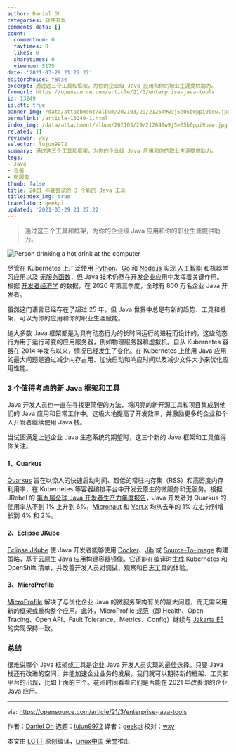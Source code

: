 ```yaml
---
author: Daniel Oh
categories: 软件开发
comments_data: []
count:
  commentnum: 0
  favtimes: 0
  likes: 0
  sharetimes: 0
  viewnum: 5175
date: '2021-03-29 21:27:22'
editorchoice: false
excerpt: 通过这三个工具和框架，为你的企业级 Java 应用和你的职业生涯提供助力。
fromurl: https://opensource.com/article/21/3/enterprise-java-tools
id: 13249
islctt: true
banner_img: /data/attachment/album/202103/29/212649w9j5e05b0ppi9bew.jpg
permalink: /article-13249-1.html
index_img: /data/attachment/album/202103/29/212649w9j5e05b0ppi9bew.jpg.thumb.jpg
related: []
reviewer: wxy
selector: lujun9972
summary: 通过这三个工具和框架，为你的企业级 Java 应用和你的职业生涯提供助力。
tags:
- Java
- 容器
- 微服务
thumb: false
title: 2021 年要尝试的 3 个新的 Java 工具
titleindex_img: true
translator: geekpi
updated: '2021-03-29 21:27:22'
---
```



> 
> 通过这三个工具和框架，为你的企业级 Java 应用和你的职业生涯提供助力。
> 
> 
> 


![](/data/attachment/album/202103/29/212649w9j5e05b0ppi9bew.jpg "Person drinking a hot drink at the computer")


尽管在 Kubernetes 上广泛使用 [Python](https://opensource.com/resources/python)、[Go](https://opensource.com/article/18/11/learning-golang) 和 [Node.js](https://opensource.com/article/18/7/node-js-interactive-cli) 实现 [人工智能](https://opensource.com/article/18/12/how-get-started-ai) 和机器学习应用以及 [无服务函数](https://opensource.com/article/19/4/enabling-serverless-kubernetes)，但 Java 技术仍然在开发企业应用中发挥着关键作用。根据 [开发者经济学](https://developereconomics.com/) 的数据，在 2020 年第三季度，全球有 800 万名企业 Java 开发者。


虽然这门语言已经存在了超过 25 年，但 Java 世界中总是有新的趋势、工具和框架，可以为你的应用和你的职业生涯赋能。


绝大多数 Java 框架都是为具有动态行为的长时间运行的进程而设计的，这些动态行为用于运行可变的应用服务器，例如物理服务器和虚拟机。自从 Kubernetes 容器在 2014 年发布以来，情况已经发生了变化。在 Kubernetes 上使用 Java 应用的最大问题是通过减少内存占用、加快启动和响应时间以及减少文件大小来优化应用性能。


### 3 个值得考虑的新 Java 框架和工具


Java 开发人员也一直在寻找更简便的方法，将闪亮的新开源工具和项目集成到他们的 Java 应用和日常工作中。这极大地提高了开发效率，并激励更多的企业和个人开发者继续使用 Java 栈。


当试图满足上述企业 Java 生态系统的期望时，这三个新的 Java 框架和工具值得你关注。


#### 1、Quarkus


[Quarkus](https://quarkus.io/) 旨在以惊人的快速启动时间、超低的常驻内存集（RSS）和高密度内存利用率，在 Kubernetes 等容器编排平台中开发云原生的微服务和无服务。根据 JRebel 的 [第九届全球 Java 开发者生产力年度报告](https://www.jrebel.com/resources/java-developer-productivity-report-2021)，Java 开发者对 Quarkus 的使用率从不到 1% 上升到 6%，[Micronaut](https://micronaut.io/) 和 [Vert.x](https://vertx.io/) 均从去年的 1% 左右分别增长到 4% 和 2%。


#### 2、Eclipse JKube


[Eclipse JKube](https://www.eclipse.org/jkube/) 使 Java 开发者能够使用 [Docker](https://opensource.com/resources/what-docker)、[Jib](https://github.com/GoogleContainerTools/jib) 或 [Source-To-Image](https://www.openshift.com/blog/create-s2i-builder-image) 构建策略，基于云原生 Java 应用构建容器镜像。它还能在编译时生成 Kubernetes 和 OpenShift 清单，并改善开发人员对调试、观察和日志工具的体验。


#### 3、MicroProfile


[MicroProfile](https://opensource.com/article/18/1/eclipse-microprofile) 解决了与优化企业 Java 的微服务架构有关的最大问题，而无需采用新的框架或重构整个应用。此外，MicroProfile [规范](https://microprofile.io/)（即 Health、Open Tracing、Open API、Fault Tolerance、Metrics、Config）继续与 [Jakarta EE](https://opensource.com/article/18/5/jakarta-ee) 的实现保持一致。


### 总结


很难说哪个 Java 框架或工具是企业 Java 开发人员实现的最佳选择。只要 Java 栈还有改进的空间，并能加速企业业务的发展，我们就可以期待新的框架、工具和平台的出现，比如上面的三个。花点时间看看它们是否能在 2021 年改善你的企业 Java 应用。




---


via: <https://opensource.com/article/21/3/enterprise-java-tools>


作者：[Daniel Oh](https://opensource.com/users/daniel-oh) 选题：[lujun9972](https://github.com/lujun9972) 译者：[geekpi](https://github.com/geekpi) 校对：[wxy](https://github.com/wxy)


本文由 [LCTT](https://github.com/LCTT/TranslateProject) 原创编译，[Linux中国](https://linux.cn/) 荣誉推出